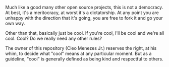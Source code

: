 Much like a good many other open source projects, this is not a democracy. At best, it's a meritocracy, at worst it's a dictatorship. At any point you are unhappy with the direction that it's going, you are free to fork it and go your own way.

Other than that, basically just be cool. If you're cool, I'll be cool and we're all cool. Cool? Do we really need any other rules?

The owner of this repository (Cleo Menezes Jr.) reserves the right, at his whim, to decide what "cool" means at any particular moment. But as a guideline, "cool" is generally defined as being kind and respectful to others.
